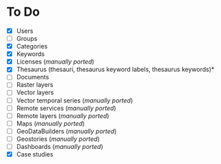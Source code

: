 # To Do

- [x] Users
- [ ] Groups
- [x] Categories
- [x] Keywords
- [x] Licenses (*manually ported*)
- [x] Thesaurus (thesauri, thesaurus keyword labels, thesaurus keywords)*
- [ ] Documents
- [ ] Raster layers
- [ ] Vector layers
- [ ] Vector temporal series (*manually ported*)
- [ ] Remote services (*manually ported*)
- [ ] Remote layers (*manually ported*)
- [ ] Maps (*manually ported*)
- [ ] GeoDataBuilders (*manually ported*)
- [ ] Geostories (*manually ported*)
- [ ] Dashboards (*manually ported*)
- [x] Case studies
